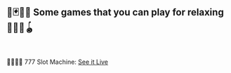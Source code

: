 <h2>🎰🃏🎲🎯 Some games that you can play for relaxing 🧩🎱🔮🪀</h2>
<br>
<p dir="auto">🌆🎰🎆🎲 777 Slot Machine: <a href="https://khuongnc.github.io/Game_777SlotMachine/" rel="nofollow">See it Live</a></p>
